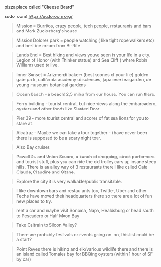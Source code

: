pizza place called "Cheese Board"

sudo room! https://sudoroom.org/

> Mission = Burritos, crazy people, tech people, restaurants and bars and Mark Zuckerberg's house

> Mission Dolores park = people watching ( like tight rope walkers etc) and best ice cream from Bi-Rite

> Lands End = Best hiking and views youve seen in your life in a city. Legion of Honor (with Thinker statue) and Sea Cliff ( where Robin Williams used to live.

> Inner Sunset = Arizmendi bakery (best scones of your life) golden gate park, california academy of sciences, japanese tea garden, de young museum, botanical gardens

> Ocean Beach - a beach! 2,5 miles from our house. You can run there.

> Ferry building - tourist central, but nice views along the embarcadero, oysters and other foods like Slanted Door.

> Pier 39 - more tourist central and scores of fat sea lions for you to stare at.

> Alcatraz - Maybe we can take a tour together - i have never been there is supposed to be a scary night tour.

> Also Bay cruises

> Powell St. and Union Square, a bunch of shopping, street performers and tourist stuff, plus you can ride the old trolley cars up insane steep hills. There is an alley way of 3 restaurants there I like called Cafe Claude, Claudine and Gitane.

> Explore the city it is very walkable/public transitable.

> I like downtown bars and restaurants too, Twitter, Uber and other Techs have moved their headquarters there so there are a lot of fun new places to try.

> rent a car and maybe visit Sonoma, Napa,  Healdsburg or head south to Pescadero or Half Moon Bay

> Take Caltrain to Silcon Valley?

> There are probably festivals or events going on too, this list could be a start?

> Point Reyes there is hiking and elk/various wildlife there and there is an island called Tomales bay for BBQing oysters (within 1 hour of SF by car)
